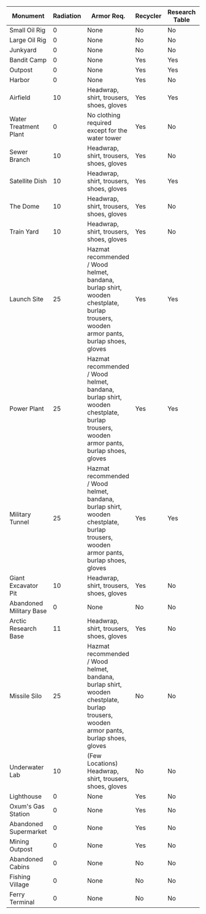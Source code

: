 
Monument | Radiation | Armor Req. | Recycler | Research Table | Workbench | Oil Ref. | Has Diesel | Has Keycards | Req. Keycards
--- | --- | --- | --- | --- | --- | --- | --- | --- | ---
Small Oil Rig | 0 | None | No | No | No | No | Yes |  | Blue, Red
Large Oil Rig | 0 | None | No | No | No | No | Yes |  | Red
Junkyard | 0 | None | No | No | No | No | Yes | Green | 
Bandit Camp | 0 | None | Yes | Yes | Yes | No | No |  | 
Outpost | 0 | None | Yes | Yes | Yes | Yes | No | Blue | 
Harbor | 0 | None | Yes | No | No | Yes | No | Blue | Green
Airfield | 10 | Headwrap, shirt, trousers, shoes, gloves | Yes | Yes | No | Yes | No | Red | Green, Blue
Water Treatment Plant | 0 | No clothing required except for the water tower | Yes | No | No | Yes | Yes | Red | Blue
Sewer Branch | 10 | Headwrap, shirt, trousers, shoes, gloves | Yes | No | No | Yes | No | Blue | Green
Satellite Dish | 10 | Headwrap, shirt, trousers, shoes, gloves | Yes | Yes | No | Yes | No | Blue | Green
The Dome | 10 | Headwrap, shirt, trousers, shoes, gloves | Yes | No | No | Yes | No |  | 
Train Yard | 10 | Headwrap, shirt, trousers, shoes, gloves | Yes | No | No | No | No | Red | Green, Blue
Launch Site | 25 | Hazmat recommended / Wood helmet, bandana, burlap shirt, wooden chestplate, burlap trousers, wooden armor pants, burlap shoes, gloves | Yes | Yes | No | No | No |  | Green, Red
Power Plant | 25 | Hazmat recommended / Wood helmet, bandana, burlap shirt, wooden chestplate, burlap trousers, wooden armor pants, burlap shoes, gloves | Yes | Yes | No | No | Yes | Red | Green, Blue
Military Tunnel | 25 | Hazmat recommended / Wood helmet, bandana, burlap shirt, wooden chestplate, burlap trousers, wooden armor pants, burlap shoes, gloves | Yes | Yes | No | No | No |  | Green, Blue, Red
Giant Excavator Pit | 10 | Headwrap, shirt, trousers, shoes, gloves | Yes | No | No | No | No |  | 
Abandoned Military Base | 0 | None | No | No | No | No | No |  | 
Arctic Research Base | 11 | Headwrap, shirt, trousers, shoes, gloves | Yes | No | No | No | No | Red | Green, Blue
Missile Silo | 25 | Hazmat recommended / Wood helmet, bandana, burlap shirt, wooden chestplate, burlap trousers, wooden armor pants, burlap shoes, gloves | No | No | No | No | No | Red | Blue
Underwater Lab | 10 | (Few Locations) Headwrap, shirt, trousers, shoes, gloves | No | No | No | No | No | Green | Blue, Red
Lighthouse | 0 | None | Yes | No | No | No | No |  | 
Oxum's Gas Station | 0 | None | Yes | No | No | No | No | Green | 
Abandoned Supermarket | 0 | None | Yes | No | No | No | No | Green | 
Mining Outpost | 0 | None | Yes | No | No | No | No |  | 
Abandoned Cabins | 0 | None | No | No | No | No | No | Green | 
Fishing Village | 0 | None | No | No | No | No | No |  | 
Ferry Terminal | 0 | None | No | No | No | No | No |  | 
